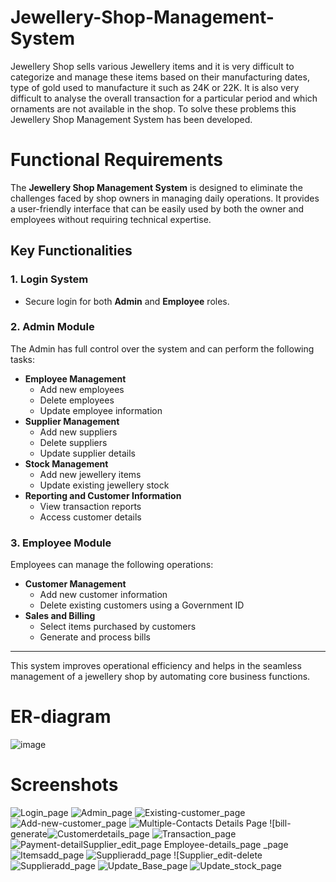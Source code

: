 # Jewellery-Shop-Management-System
Jewellery Shop sells various Jewellery items and it is very difficult to categorize and manage these items based on their manufacturing dates, type of gold used to manufacture it such as 24K or 22K. It is also very difficult to analyse the overall transaction for a particular period and which ornaments are not available in the shop. To solve these problems this Jewellery Shop Management System has been developed.
# Functional Requirements

The **Jewellery Shop Management System** is designed to eliminate the challenges faced by shop owners in managing daily operations. It provides a user-friendly interface that can be easily used by both the owner and employees without requiring technical expertise.

## Key Functionalities

### 1. Login System
- Secure login for both **Admin** and **Employee** roles.

### 2. Admin Module
The Admin has full control over the system and can perform the following tasks:
- **Employee Management**  
  - Add new employees  
  - Delete employees  
  - Update employee information
- **Supplier Management**  
  - Add new suppliers  
  - Delete suppliers  
  - Update supplier details
- **Stock Management**  
  - Add new jewellery items  
  - Update existing jewellery stock
- **Reporting and Customer Information**  
  - View transaction reports  
  - Access customer details

### 3. Employee Module
Employees can manage the following operations:
- **Customer Management**  
  - Add new customer information  
  - Delete existing customers using a Government ID
- **Sales and Billing**  
  - Select items purchased by customers  
  - Generate and process bills

---

This system improves operational efficiency and helps in the seamless management of a jewellery shop by automating core business functions.
# ER-diagram
![image](https://github.com/user-attachments/assets/f7b7e47b-32ab-4dcc-9116-823797d61aca)
# Screenshots
![Login_page](https://github.com/user-attachments/assets/b26b306d-1b71-4c1f-9cb2-e10cb47a6f86)
![Admin_page](https://github.com/user-attachments/assets/3a3bab74-e448-45d2-b2c8-a6823d0bd6a5)
![Existing-customer_page](https://github.com/user-attachments/assets/926b603e-0f89-4b61-9d26-0bc69eedc6e5)
![Add-new-customer_page](https://github.com/user-attachments/assets/4dfa78b0-1a74-47d1-b4e8-73c6de511393)
![Multiple-Contacts Details Page](https://github.com/user-attachments/assets/85a5ba1e-c3d5-4b24-9836-50c6afc2eb7e)
![bill-generate![Customerdetails_page](https://github.com/user-attachments/assets/fb44a890-1e39-4619-9dd2-201ada3cf20f)
![Transaction_page](https://github.com/user-attachments/assets/e382b59d-e6b7-4952-a601-a7dd2d798b84)
![Payment-detail![Supplier_edit_page](https://github.com/user-attachments/assets/441a8e1c-506b-435d-afdd-b004d3003867)
![Employee-details_page](https://github.com/user-attachments/assets/c9731d72-bfd9-4972-be63-203625883a3f)
_page](https://github.com/user-attachments/assets/c949b164-89b4-4c84-b724-4dd04f130b2e)
![Itemsadd_page](https://github.com/user-attachments/assets/6d7ac78c-ca30-4304-8fbc-956abe706487)
![Supplieradd_page](https://github.com/user-attachments/assets/68491095-4504-4bec-91f0-8eb51a993be0)
![Supplier_edit-delete![Supplieradd_page](https://github.com/user-attachments/assets/61c67e3f-b09e-43a3-9789-f535d3c13ccc)
![Update_Base_page](https://github.com/user-attachments/assets/3f0e77d6-b846-4e58-a49f-d1bd772ff596)
![Update_stock_page](https://github.com/user-attachments/assets/8bee1095-9d52-432c-9bc4-7276a6dbee9d)







